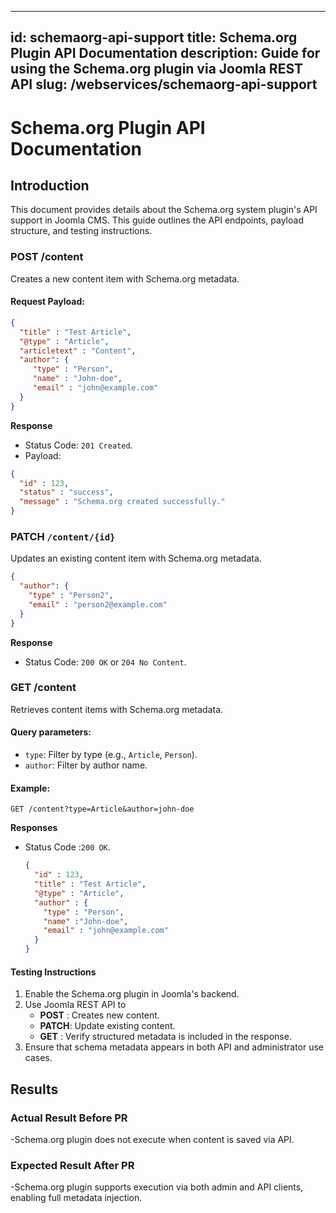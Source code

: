 
---
id: schemaorg-api-support
title: Schema.org Plugin API Documentation
description: Guide for using the Schema.org plugin via Joomla REST API
slug: /webservices/schemaorg-api-support
---


# Schema.org Plugin API Documentation

## Introduction
This document provides details about the Schema.org system plugin's API support in Joomla CMS. This guide outlines the API endpoints, payload structure, and testing instructions.


### POST /content
Creates a new content item with Schema.org metadata.

#### Request Payload:
```json
{
  "title" : "Test Article",
  "@type" : "Article",
  "articletext" : "Content",
  "author": {
     "type" : "Person",
     "name" : "John-doe",
     "email" : "john@example.com"
  }
}
```

**Response**
- Status Code: `201 Created`.
- Payload:
```json
{
  "id" : 123,
  "status" : "success",
  "message" : "Schema.org created successfully."
}
```


### PATCH `/content/{id}`
Updates an existing content item with  Schema.org metadata.
  ```json
  {
    "author": {
      "type" : "Person2",
      "email" : "person2@example.com" 
    } 
  }
  ```

**Response** 
- Status Code: `200 OK` or `204 No Content`.


### GET /content
Retrieves content items with Schema.org metadata.

#### Query parameters:
- `type`: Filter by type (e.g., `Article`, `Person`).
- `author`: Filter by author name.


#### Example:
```http
GET /content?type=Article&author=john-doe
```

**Responses**
- Status Code :`200 OK`.
  ```json
  {
    "id" : 123,
    "title" : "Test Article",
    "@type" : "Article",
    "author" : {
      "type" : "Person",
      "name" :"John-doe",
      "email" : "john@example.com"
    }
  }
  ```


#### Testing Instructions
1. Enable the Schema.org plugin in Joomla's backend.
2. Use Joomla REST API to 
   - **POST** : Creates new content.
   - **PATCH**: Update existing content.
   - **GET**  : Verify structured metadata is included in the response.
3. Ensure that schema metadata appears in both API and administrator use cases.

## Results

### Actual Result Before PR
-Schema.org plugin does not execute when content is saved via API.

### Expected Result After PR
-Schema.org plugin supports execution via both admin and API clients, enabling full metadata injection.